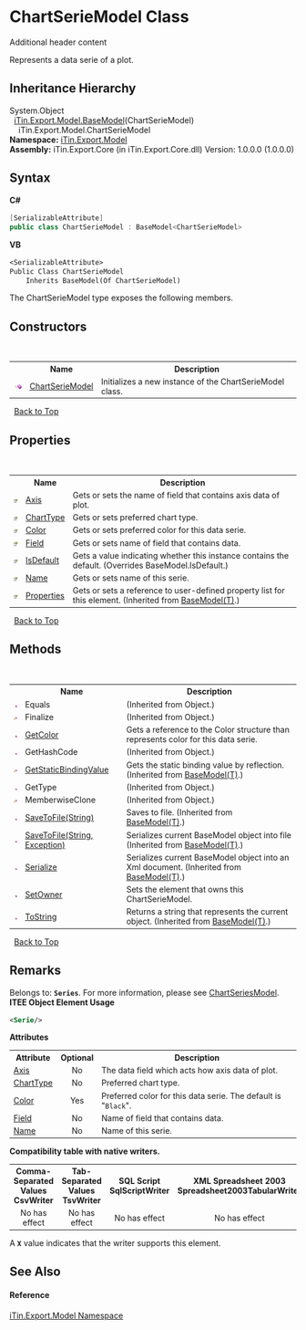 # ChartSerieModel Class
Additional header content 

Represents a data serie of a plot.


## Inheritance Hierarchy
System.Object<br />&nbsp;&nbsp;<a href="T_iTin_Export_Model_BaseModel_1">iTin.Export.Model.BaseModel</a>(ChartSerieModel)<br />&nbsp;&nbsp;&nbsp;&nbsp;iTin.Export.Model.ChartSerieModel<br />
**Namespace:**&nbsp;<a href="N_iTin_Export_Model">iTin.Export.Model</a><br />**Assembly:**&nbsp;iTin.Export.Core (in iTin.Export.Core.dll) Version: 1.0.0.0 (1.0.0.0)

## Syntax

**C#**<br />
``` C#
[SerializableAttribute]
public class ChartSerieModel : BaseModel<ChartSerieModel>
```

**VB**<br />
``` VB
<SerializableAttribute>
Public Class ChartSerieModel
	Inherits BaseModel(Of ChartSerieModel)
```

The ChartSerieModel type exposes the following members.


## Constructors
&nbsp;<table><tr><th></th><th>Name</th><th>Description</th></tr><tr><td>![Public method](media/pubmethod.gif "Public method")</td><td><a href="M_iTin_Export_Model_ChartSerieModel__ctor">ChartSerieModel</a></td><td>
Initializes a new instance of the ChartSerieModel class.</td></tr></table>&nbsp;
<a href="#chartseriemodel-class">Back to Top</a>

## Properties
&nbsp;<table><tr><th></th><th>Name</th><th>Description</th></tr><tr><td>![Public property](media/pubproperty.gif "Public property")</td><td><a href="P_iTin_Export_Model_ChartSerieModel_Axis">Axis</a></td><td>
Gets or sets the name of field that contains axis data of plot.</td></tr><tr><td>![Public property](media/pubproperty.gif "Public property")</td><td><a href="P_iTin_Export_Model_ChartSerieModel_ChartType">ChartType</a></td><td>
Gets or sets preferred chart type.</td></tr><tr><td>![Public property](media/pubproperty.gif "Public property")</td><td><a href="P_iTin_Export_Model_ChartSerieModel_Color">Color</a></td><td>
Gets or sets preferred color for this data serie.</td></tr><tr><td>![Public property](media/pubproperty.gif "Public property")</td><td><a href="P_iTin_Export_Model_ChartSerieModel_Field">Field</a></td><td>
Gets or sets name of field that contains data.</td></tr><tr><td>![Public property](media/pubproperty.gif "Public property")</td><td><a href="P_iTin_Export_Model_ChartSerieModel_IsDefault">IsDefault</a></td><td>
Gets a value indicating whether this instance contains the default.
 (Overrides BaseModel.IsDefault.)</td></tr><tr><td>![Public property](media/pubproperty.gif "Public property")</td><td><a href="P_iTin_Export_Model_ChartSerieModel_Name">Name</a></td><td>
Gets or sets name of this serie.</td></tr><tr><td>![Public property](media/pubproperty.gif "Public property")</td><td><a href="P_iTin_Export_Model_BaseModel_1_Properties">Properties</a></td><td>
Gets or sets a reference to user-defined property list for this element.
 (Inherited from <a href="T_iTin_Export_Model_BaseModel_1">BaseModel(T)</a>.)</td></tr></table>&nbsp;
<a href="#chartseriemodel-class">Back to Top</a>

## Methods
&nbsp;<table><tr><th></th><th>Name</th><th>Description</th></tr><tr><td>![Public method](media/pubmethod.gif "Public method")</td><td>Equals</td><td> (Inherited from Object.)</td></tr><tr><td>![Protected method](media/protmethod.gif "Protected method")</td><td>Finalize</td><td> (Inherited from Object.)</td></tr><tr><td>![Public method](media/pubmethod.gif "Public method")</td><td><a href="M_iTin_Export_Model_ChartSerieModel_GetColor">GetColor</a></td><td>
Gets a reference to the Color structure than represents color for this data serie.</td></tr><tr><td>![Public method](media/pubmethod.gif "Public method")</td><td>GetHashCode</td><td> (Inherited from Object.)</td></tr><tr><td>![Protected method](media/protmethod.gif "Protected method")</td><td><a href="M_iTin_Export_Model_BaseModel_1_GetStaticBindingValue">GetStaticBindingValue</a></td><td>
Gets the static binding value by reflection.
 (Inherited from <a href="T_iTin_Export_Model_BaseModel_1">BaseModel(T)</a>.)</td></tr><tr><td>![Public method](media/pubmethod.gif "Public method")</td><td>GetType</td><td> (Inherited from Object.)</td></tr><tr><td>![Protected method](media/protmethod.gif "Protected method")</td><td>MemberwiseClone</td><td> (Inherited from Object.)</td></tr><tr><td>![Public method](media/pubmethod.gif "Public method")</td><td><a href="M_iTin_Export_Model_BaseModel_1_SaveToFile">SaveToFile(String)</a></td><td>
Saves to file.
 (Inherited from <a href="T_iTin_Export_Model_BaseModel_1">BaseModel(T)</a>.)</td></tr><tr><td>![Public method](media/pubmethod.gif "Public method")</td><td><a href="M_iTin_Export_Model_BaseModel_1_SaveToFile_1">SaveToFile(String, Exception)</a></td><td>
Serializes current BaseModel object into file
 (Inherited from <a href="T_iTin_Export_Model_BaseModel_1">BaseModel(T)</a>.)</td></tr><tr><td>![Public method](media/pubmethod.gif "Public method")</td><td><a href="M_iTin_Export_Model_BaseModel_1_Serialize">Serialize</a></td><td>
Serializes current BaseModel object into an Xml document.
 (Inherited from <a href="T_iTin_Export_Model_BaseModel_1">BaseModel(T)</a>.)</td></tr><tr><td>![Public method](media/pubmethod.gif "Public method")</td><td><a href="M_iTin_Export_Model_ChartSerieModel_SetOwner">SetOwner</a></td><td>
Sets the element that owns this ChartSerieModel.</td></tr><tr><td>![Public method](media/pubmethod.gif "Public method")</td><td><a href="M_iTin_Export_Model_BaseModel_1_ToString">ToString</a></td><td>
Returns a string that represents the current object.
 (Inherited from <a href="T_iTin_Export_Model_BaseModel_1">BaseModel(T)</a>.)</td></tr></table>&nbsp;
<a href="#chartseriemodel-class">Back to Top</a>

## Remarks

Belongs to: <strong>`Series`</strong>. For more information, please see <a href="T_iTin_Export_Model_ChartSeriesModel">ChartSeriesModel</a>. 
**ITEE Object Element Usage**<br />
``` XML
<Serie/>
```


<strong>Attributes</strong><table><tr><th>Attribute</th><th>Optional</th><th>Description</th></tr><tr><td><a href="P_iTin_Export_Model_ChartSerieModel_Axis">Axis</a></td><td align="center">No</td><td>The data field which acts how axis data of plot.</td></tr><tr><td><a href="P_iTin_Export_Model_ChartSerieModel_ChartType">ChartType</a></td><td align="center">No</td><td>Preferred chart type.</td></tr><tr><td><a href="P_iTin_Export_Model_ChartSerieModel_Color">Color</a></td><td align="center">Yes</td><td>Preferred color for this data serie. The default is "`Black`".</td></tr><tr><td><a href="P_iTin_Export_Model_ChartSerieModel_Field">Field</a></td><td align="center">No</td><td>Name of field that contains data.</td></tr><tr><td><a href="P_iTin_Export_Model_ChartSerieModel_Name">Name</a></td><td align="center">No</td><td>Name of this serie.</td></tr></table><strong>Compatibility table with native writers.</strong><table><tr><th>Comma-Separated Values<br />CsvWriter</th><th>Tab-Separated Values<br />TsvWriter</th><th>SQL Script<br />SqlScriptWriter</th><th>XML Spreadsheet 2003<br />Spreadsheet2003TabularWriter</th></tr><tr><td align="center">No has effect</td><td align="center">No has effect</td><td align="center">No has effect</td><td align="center">No has effect</td></tr></table> A <strong>`X`</strong> value indicates that the writer supports this element.


## See Also


#### Reference
<a href="N_iTin_Export_Model">iTin.Export.Model Namespace</a><br />